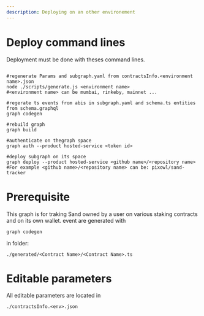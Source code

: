 ```yaml
---
description: Deploying on an other environement
---
```


# Deploy command lines

Deployment must be done with theses command lines.

```shell

#regenerate Params and subgraph.yaml from contractsInfo.<environment name>.json
node ./scripts/generate.js <environment name>
#<environment name> can be mumbai, rinkeby, mainnet ...

#regerate ts events from abis in subgraph.yaml and schema.ts entities from schema.graphql
graph codegen

#rebuild graph
graph build

#authenticate on thegraph space
graph auth --product hosted-service <token id>

#deploy subgraph on its space
graph deploy --product hosted-service <github name>/<repository name>
#For example <github name>/<repository name> can be: pixowl/sand-tracker

```

# Prerequisite

This graph is for traking Sand owned by a user on various staking contracts and on its own wallet.
event are generated with

```shell
graph codegen
```

in folder:

```
./generated/<Contract Name>/<Contract Name>.ts
```

# Editable parameters

All editable parameters are located in

```shell
./contractsInfo.<env>.json
```
